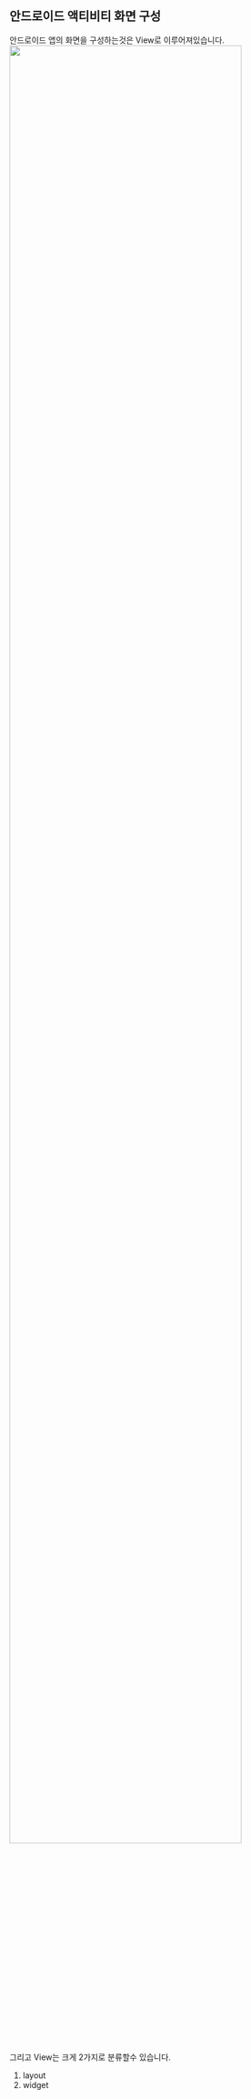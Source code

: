 ## 안드로이드 액티비티 화면 구성

안드로이드 앱의 화면을 구성하는것은 View로 이루어져있습니다.
<img src="http://postfiles8.naver.net/20150924_295/highkrs_1443021756961fGR6v_PNG/%B1%D7%B8%B22.png?type=w2
" width="90%"></img>

그리고 View는 크게 2가지로 분류할수 있습니다.

1. layout
2. widget
